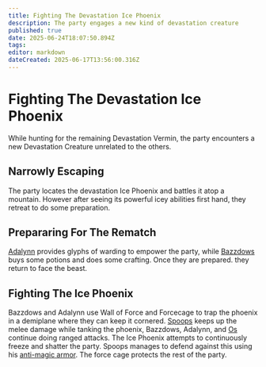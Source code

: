 ```yaml
---
title: Fighting The Devastation Ice Phoenix
description: The party engages a new kind of devastation creature
published: true
date: 2025-06-24T18:07:50.894Z
tags: 
editor: markdown
dateCreated: 2025-06-17T13:56:00.316Z
---
```


# Fighting The Devastation Ice Phoenix
While hunting for the remaining Devastation Vermin, the party encounters a new Devastation Creature unrelated to the others.

## Narrowly Escaping 
The party locates the devastation Ice Phoenix and battles it atop a mountain. However after seeing its powerful icey abilities first hand, they retreat to do some preparation.


## Prepararing For The Rematch
[Adalynn](/characters/adalynn) provides glyphs of warding to empower the party, while [Bazzdows](/characters/bazzdos) buys some potions and does some crafting. Once they are prepared. they return to face the beast.


## Fighting The Ice Phoenix
Bazzdows and Adalynn use Wall of Force and Forcecage to trap the phoenix in a demiplane where they can keep it cornered. [Spoops](/characters/spoops) keeps up the melee damage while tanking the phoenix, Bazzdows, Adalynn, and [Os](/characters/os) continue doing ranged attacks. The Ice Phoenix attempts to continuously freeze and shatter the party. Spoops manages to defend against this using his [anti-magic armor](/items/anti-magic-armor). The force cage protects the rest of the party. 